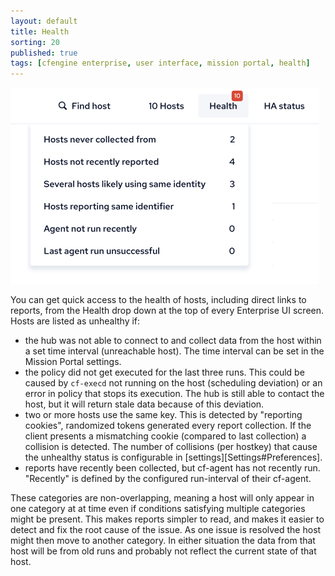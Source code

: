 ```yaml
---
layout: default
title: Health
sorting: 20
published: true
tags: [cfengine enterprise, user interface, mission portal, health]
---
```


<img width="493px" src="Mission-portal-health-dignostics-header.png">

You can get quick access to the health of hosts, including direct links to reports, from the Health drop down at the top of every Enterprise UI screen. Hosts are listed as unhealthy if:

* the hub was not able to connect to and collect data from the host within a set time interval (unreachable host). The time interval can be set in the Mission Portal settings.
* the policy did not get executed for the last three runs. This could be caused by `cf-execd` not running on the host (scheduling deviation) or an error in policy that stops its execution. The hub is still able to contact the host, but it will return stale data because of this deviation.
* two or more hosts use the same key. This is detected by "reporting cookies", randomized tokens generated every report collection. If the client presents a mismatching cookie (compared to last collection) a collision is detected. The number of collisions (per hostkey) that cause the unhealthy status is configurable in [settings][Settings#Preferences].
* reports have recently been collected, but cf-agent has not recently run. "Recently" is defined by the configured run-interval of their cf-agent.

These categories are non-overlapping, meaning a host will only appear in one category at at time even if conditions satisfying multiple categories might be present. This makes reports simpler to read, and makes it easier to detect and fix the root cause of the issue. As one issue is resolved the host might then move to another category.
In either situation the data from that host will be from old runs and probably not reflect the current state of that host.
